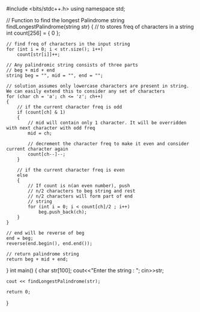 #include <bits/stdc++.h>
using namespace std;
 
// Function to find the longest Palindrome
string findLongestPalindrome(string str)
{
    // to stores freq of characters in a string
    int count[256] = { 0 };
 
    // find freq of characters in the input string
    for (int i = 0; i < str.size(); i++)
        count[str[i]]++;
 
    // Any palindromic string consists of three parts
    // beg + mid + end
    string beg = "", mid = "", end = "";
 
    // solution assumes only lowercase characters are present in string. We can easily extend this to consider any set of characters
    for (char ch = 'a'; ch <= 'z'; ch++)
    {
        // if the current character freq is odd
        if (count[ch] & 1)
        {
            // mid will contain only 1 character. It will be overridden with next character with odd freq
            mid = ch;
 
            // decrement the character freq to make it even and consider current character again
            count[ch--]--;
        }
 
        // if the current character freq is even
        else
        {
            // If count is n(an even number), push
            // n/2 characters to beg string and rest
            // n/2 characters will form part of end
            // string
            for (int i = 0; i < count[ch]/2 ; i++)
                beg.push_back(ch);
        }
    }
 
    // end will be reverse of beg
    end = beg;
    reverse(end.begin(), end.end());
 
    // return palindrome string
    return beg + mid + end;
}
int main()
{
    char str[100];
    cout<<"Enter the string : ";
    cin>>str;
 
    cout << findLongestPalindrome(str);
 
    return 0;
}
